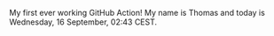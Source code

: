 My first ever working GitHub Action!
My name is Thomas and today is Wednesday, 16 September, 02:43 CEST. 

